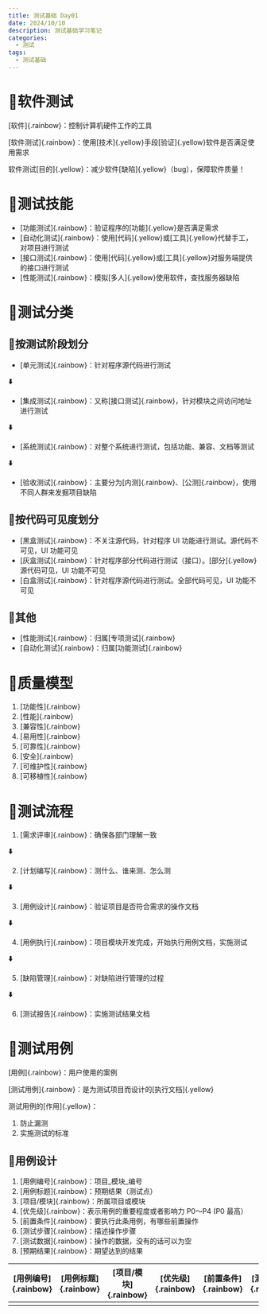 ```yaml
---
title: 测试基础 Day01
date: 2024/10/10
description: 测试基础学习笔记
categories: 
  - 测试
tags: 
  - 测试基础
---
```


# :hibiscus:软件测试

[软件]{.rainbow}：控制计算机硬件工作的工具

[软件测试]{.rainbow}：使用[技术]{.yellow}手段[验证]{.yellow}软件是否满足使用需求

软件测试[目的]{.yellow}：减少软件[缺陷]{.yellow}（bug），保障软件质量！

# :hibiscus:测试技能

- [功能测试]{.rainbow}：验证程序的[功能]{.yellow}是否满足需求
- [自动化测试]{.rainbow}：使用[代码]{.yellow}或[工具]{.yellow}代替手工，对项目进行测试
- [接口测试]{.rainbow}：使用[代码]{.yellow}或[工具]{.yellow}对服务端提供的接口进行测试
- [性能测试]{.rainbow}：模拟[多人]{.yellow}使用软件，查找服务器缺陷

# :hibiscus:测试分类

## :seedling:按测试阶段划分

- [单元测试]{.rainbow}：针对程序源代码进行测试

**:arrow_down:**

- [集成测试]{.rainbow}：又称[接口测试]{.rainbow}，针对模块之间访问地址进行测试

**:arrow_down:**

- [系统测试]{.rainbow}：对整个系统进行测试，包括功能、兼容、文档等测试

**:arrow_down:**

- [验收测试]{.rainbow}：主要分为[内测]{.rainbow}、[公测]{.rainbow}，使用不同人群来发掘项目缺陷

## :seedling:按代码可见度划分

- [黑盒测试]{.rainbow}：不关注源代码，针对程序 UI 功能进行测试。源代码不可见，UI 功能可见
- [灰盒测试]{.rainbow}：针对程序部分代码进行测试（接口）。[部分]{.yellow}源代码可见，UI 功能不可见
- [白盒测试]{.rainbow}：针对程序源代码进行测试。全部代码可见，UI 功能不可见

## :seedling:其他

- [性能测试]{.rainbow}：归属[专项测试]{.rainbow}
- [自动化测试]{.rainbow}：归属[功能测试]{.rainbow}

# :hibiscus:质量模型

1. [功能性]{.rainbow}
2. [性能]{.rainbow}
3. [兼容性]{.rainbow}
4. [易用性]{.rainbow}
5. [可靠性]{.rainbow}
6. [安全]{.rainbow}
7. [可维护性]{.rainbow}
8. [可移植性]{.rainbow}

# :hibiscus:测试流程

1. [需求评审]{.rainbow}：确保各部门理解一致

**:arrow_down:**

2. [计划编写]{.rainbow}：测什么、谁来测、怎么测

**:arrow_down:**

3. [用例设计]{.rainbow}：验证项目是否符合需求的操作文档

**:arrow_down:**

4. [用例执行]{.rainbow}：项目模块开发完成，开始执行用例文档，实施测试

**:arrow_down:**

5. [缺陷管理]{.rainbow}：对缺陷进行管理的过程

**:arrow_down:**

6. [测试报告]{.rainbow}：实施测试结果文档

# :hibiscus:测试用例

[用例]{.rainbow}：用户使用的案例

[测试用例]{.rainbow}：是为测试项目而设计的[执行文档]{.yellow}

测试用例的[作用]{.yellow}：

1. 防止漏测
2. 实施测试的标准

## :seedling:用例设计

1. [用例编号]{.rainbow}：项目\_模块\_编号
2. [用例标题]{.rainbow}：预期结果（测试点）
3. [项目/模块]{.rainbow}：所属项目或模块
4. [优先级]{.rainbow}：表示用例的重要程度或者影响力 P0～P4 (P0 最高）
5. [前置条件]{.rainbow}：要执行此条用例，有哪些前置操作
6. [测试步骤]{.rainbow}：描述操作步骤
7. [测试数据]{.rainbow}：操作的数据，没有的话可以为空
8. [预期结果]{.rainbow}：期望达到的结果

| [用例编号]{.rainbow} | [用例标题]{.rainbow} | [项目/模块]{.rainbow} | [优先级]{.rainbow} | [前置条件]{.rainbow} | [测试步骤]{.rainbow} | [测试数据]{.rainbow} | [预期结果]{.rainbow} |
| -------------------- | -------------------- | --------------------- | ------------------ | -------------------- | -------------------- | -------------------- | -------------------- |
|                      |                      |                       |                    |                      |                      |                      |                      |
